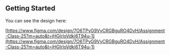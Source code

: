 ## Getting Started

You can see the design here:

[https://www.figma.com/design/7O6TPyG9VyCRGBguRO4DvH/Assignment-Class-25?m=auto&t=jHGlrIoVdki6T94u-1](https://www.figma.com/design/7O6TPyG9VyCRGBguRO4DvH/Assignment-Class-25?m=auto&t=jHGlrIoVdki6T94u-1)
